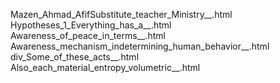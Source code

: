 Mazen_Ahmad_AfifSubstitute_teacher_Ministry__.html
Hypotheses_1_Everything_has_a__.html
Awareness_of_peace_in_terms__.html
Awareness_mechanism_indetermining_human_behavior__.html
div_Some_of_these_acts__.html
Also_each_material_entropy_volumetric__.html